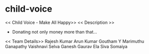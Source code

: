 # child-voice
<< Child Voice - Make All Happy>>
<< Description >>
* Donating not only money more than that...

<< Team Details>>
Rajesh Kumar
Arun Kumar
Goutham Y
Marimuthu Ganapathy
Vaishnavi
Selva Ganesh
Gaurav
Ela
Siva
Somaiya